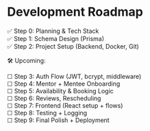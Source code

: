 # Development Roadmap

✅ Step 0: Planning & Tech Stack  
✅ Step 1: Schema Design (Prisma)  
✅ Step 2: Project Setup (Backend, Docker, Git)

🛠️ Upcoming:

☐ Step 3: Auth Flow (JWT, bcrypt, middleware)  
☐ Step 4: Mentor + Mentee Onboarding  
☐ Step 5: Availability & Booking Logic  
☐ Step 6: Reviews, Rescheduling  
☐ Step 7: Frontend (React setup + flows)  
☐ Step 8: Testing + Logging  
☐ Step 9: Final Polish + Deployment  
